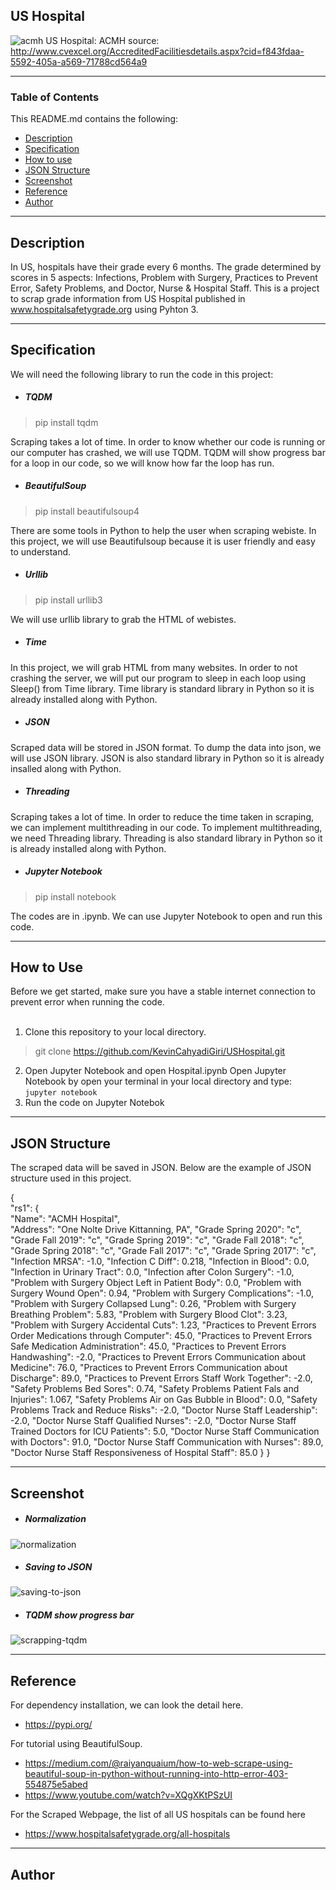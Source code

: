 ## US Hospital

![acmh](/screenshot/ACMH.jpg)
US Hospital: ACMH
source: http://www.cvexcel.org/AccreditedFacilitiesdetails.aspx?cid=f843fdaa-5592-405a-a569-71788cd564a9

---

### Table of Contents

This README.md contains the following:

- [Description](#description)
- [Specification](#specification)
- [How to use](#how-to-use)
- [JSON Structure](#json-structure)
- [Screenshot](#screenshot)
- [Reference](#reference)
- [Author](#author)

---

## Description

In US, hospitals have their grade every 6 months. The grade determined by scores in 5 aspects: Infections, Problem with Surgery, Practices to Prevent Error, Safety Problems, and Doctor, Nurse & Hospital Staff. This is a project to scrap grade information from US Hospital published in www.hospitalsafetygrade.org using Pyhton 3.   

---

## Specification

We will need the following library to run the code in this project:

- ##### TQDM
> pip install tqdm

Scraping takes a lot of time. In order to know whether our code is running or our computer has crashed, we will use TQDM. TQDM will show progress bar for a loop in our code, so we will know how far the loop has run.
- ##### BeautifulSoup
> pip install beautifulsoup4

There are some tools in Python to help the user when scraping webiste. In this project, we will use Beautifulsoup because it is user friendly and easy to understand.
- ##### Urllib
> pip install urllib3

We will use urllib library to grab the HTML of webistes.
- ##### Time
In this project, we will grab HTML from many websites. In order to not crashing the server, we will put our program to sleep in each loop using Sleep() from Time library. Time library is standard library in Python so it is already installed along with Python.
- ##### JSON
Scraped data will be stored in JSON format. To dump the data into json, we will use JSON library. JSON is also standard library in Python so it is already insalled along with Python.
- ##### Threading
Scraping takes a lot of time. In order to reduce the time taken in scraping, we can implement multithreading in our code. To implement multithreading, we need Threading library. Threading is also standard library in Python so it is already installed along with Python.
- ##### Jupyter Notebook
> pip install notebook

The codes are in .ipynb. We can use Jupyter Notebook to open and run this code.

---

## How to Use

Before we get started, make sure you have a stable internet connection to prevent error when running the code. <br/> <br/>

1. Clone this repository to your local directory. 
> git clone https://github.com/KevinCahyadiGiri/USHospital.git
2. Open Jupyter Notebook and open Hospital.ipynb
Open Jupyter Notebook by open your terminal in your local directory and type: `jupyter notebook`
3. Run the code on Jupyter Notebok

---

## JSON Structure

The scraped data will be saved in JSON. Below are the example of JSON structure used in this project.  

{ <br/>
    "rs1": { <br/>
        "Name": "ACMH Hospital", </br>
        "Address": "One Nolte Drive Kittanning, PA",
        "Grade Spring 2020": "c",
        "Grade Fall 2019": "c",
        "Grade Spring 2019": "c",
        "Grade Fall 2018": "c",
        "Grade Spring 2018": "c",
        "Grade Fall 2017": "c",
        "Grade Spring 2017": "c",
        "Infection MRSA": -1.0,
        "Infection C Diff": 0.218,
        "Infection in Blood": 0.0,
        "Infection in Urinary Tract": 0.0,
        "Infection after Colon Surgery": -1.0,
        "Problem with Surgery Object Left in Patient Body": 0.0,
        "Problem with Surgery Wound Open": 0.94,
        "Problem with Surgery Complications": -1.0,
        "Problem with Surgery Collapsed Lung": 0.26,
        "Problem with Surgery Breathing Problem": 5.83,
        "Problem with Surgery Blood Clot": 3.23,
        "Problem with Surgery Accidental Cuts": 1.23,
        "Practices to Prevent Errors Order Medications through Computer": 45.0,
        "Practices to Prevent Errors Safe Medication Administration": 45.0,
        "Practices to Prevent Errors Handwashing": -2.0,
        "Practices to Prevent Errors Communication about Medicine": 76.0,
        "Practices to Prevent Errors Communication about Discharge": 89.0,
        "Practices to Prevent Errors Staff Work Together": -2.0,
        "Safety Problems Bed Sores": 0.74,
        "Safety Problems Patient Fals and Injuries": 1.067,
        "Safety Problems Air on Gas Bubble in Blood": 0.0,
        "Safety Problems Track and Reduce Risks": -2.0,
        "Doctor Nurse Staff Leadership": -2.0,
        "Doctor Nurse Staff Qualified Nurses": -2.0,
        "Doctor Nurse Staff Trained Doctors for ICU Patients": 5.0,
        "Doctor Nurse Staff Communication with Doctors": 91.0,
        "Doctor Nurse Staff Communication with Nurses": 89.0,
        "Doctor Nurse Staff Responsiveness of Hospital Staff": 85.0
    }
}

---

## Screenshot

- ##### Normalization 
![normalization](/screenshot/normalization.png)

- ##### Saving to JSON
![saving-to-json](/screenshot/saving-to-json.png)

- ##### TQDM show progress bar
![scrapping-tqdm](/screenshot/scrapping-tqdm.png)

---

## Reference

For dependency installation, we can look the detail here.
- https://pypi.org/

For tutorial using BeautifulSoup.
- https://medium.com/@raiyanquaium/how-to-web-scrape-using-beautiful-soup-in-python-without-running-into-http-error-403-554875e5abed
- https://www.youtube.com/watch?v=XQgXKtPSzUI

For the Scraped Webpage, the list of all US hospitals can be found here
- https://www.hospitalsafetygrade.org/all-hospitals

---

## Author



